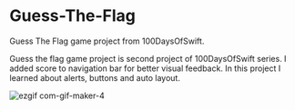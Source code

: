 # Guess-The-Flag
Guess The Flag game project from 100DaysOfSwift.

Guess the flag game project is second project of 100DaysOfSwift series. I added score to navigation bar for better visual feedback. In this project I learned about alerts, buttons and auto layout.


![ezgif com-gif-maker-4](https://user-images.githubusercontent.com/96617749/178768242-a5ab072c-9085-40a9-87f4-27c57215ce58.gif)
